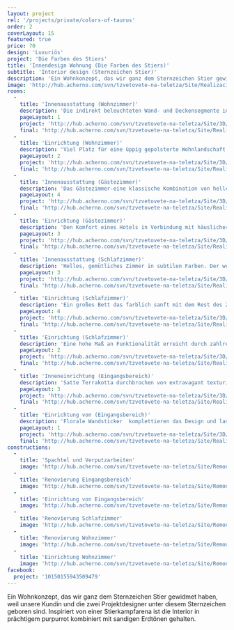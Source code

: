 ```yaml
---
layout: project
rel: '/projects/private/colors-of-taurus'
order: 2
coverLayout: 15
featured: true
price: 70
design: 'Luxuriös'
project: 'Die Farben des Stiers'
title: 'Innendesign Wohnung (Die Farben des Stiers)'
subtitle: 'Interior design (Sternzeichen Stier)'
description: 'Ein Wohnkonzept, das wir ganz dem Sternzeichen Stier gewidmet haben, weil unsere Kundin und die zwei Projektdesigner unter diesem Sternzeichen geboren sind.Inspiriert von einer Stierkampfarena ist die Interior in prächtigem purpurrot kombiniert mit sandigen Erdtönen gehalten.'
image: 'http://hub.acherno.com/svn/tzvetovete-na-teletza/Site/Realizacia/02-h.jpg'
rooms:
  -
    title: 'Innenausstattung (Wohnzimmer)'
    description: 'Die indirekt beleuchteten Wand- und Deckensegmente in leuchtendem Hochglanz sind das Highlight des Raums. Die Kombination aus verschiedenen Stoffen und Materialien lassen das Wohnzimmer luxuriös und gleichzeitig einladend aussehen.'
    pageLayout: 1
    project: 'http://hub.acherno.com/svn/tzvetovete-na-teletza/Site/3D/01-h_f.jpg'
    final: 'http://hub.acherno.com/svn/tzvetovete-na-teletza/Site/Realizacia/01-h.jpg'
  -
    title: 'Einrichtung (Wohnzimmer)'
    description: 'Viel Platz für eine üppig gepolsterte Wohnlandschaft in beruhigenden grau, viel Licht und interessante Wandornamenten lassen das Domizil einladend und lebendig wirken.'
    pageLayout: 2
    project: 'http://hub.acherno.com/svn/tzvetovete-na-teletza/Site/3D/02-h_f.jpg'
    final: 'http://hub.acherno.com/svn/tzvetovete-na-teletza/Site/Realizacia/02-h.jpg'
  -
    title: 'Innenausstattung (Gästezimmer)'
    description: 'Das Gästezimmer-eine klassische Kombination von hellem Holz in warmem braun. Ihre Gäste werden sich garantiert immer gerne daran erinnern.'
    pageLayout: 4
    project: 'http://hub.acherno.com/svn/tzvetovete-na-teletza/Site/3D/04-d_f.jpg'
    final: 'http://hub.acherno.com/svn/tzvetovete-na-teletza/Site/Realizacia/04-s.jpg'
  -
    title: 'Einrichtung (Gästezimmer)'
    description: 'Den Komfort eines Hotels in Verbindung mit häuslicher Gemütlichkeit.'
    pageLayout: 3
    project: 'http://hub.acherno.com/svn/tzvetovete-na-teletza/Site/3D/05-d_f.jpg'
    final: 'http://hub.acherno.com/svn/tzvetovete-na-teletza/Site/Realizacia/05-s.jpg'
  -
    title: 'Innenausstattung (Schlafzimmer)'
    description: 'Helles, gemütliches Zimmer in subtilen Farben. Der weiche Teppichboden verstärkt das behagliche Gefühl und der große Spiegel verleiht dem Raum eine zusätzliche Tiefe.'
    pageLayout: 3
    project: 'http://hub.acherno.com/svn/tzvetovete-na-teletza/Site/3D/07-s_f.jpg'
    final: 'http://hub.acherno.com/svn/tzvetovete-na-teletza/Site/Realizacia/07-s2.jpg'
  -
    title: 'Einrichtung (Schlafzimmer)'
    description: 'Ein großes Bett das farblich sanft mit dem Rest des Zimmers harmoniert.'
    pageLayout: 4
    project: 'http://hub.acherno.com/svn/tzvetovete-na-teletza/Site/3D/08-s_f.jpg'
    final: 'http://hub.acherno.com/svn/tzvetovete-na-teletza/Site/Realizacia/08-s2.jpg'
  -
    title: 'Einrichtung (Schlafzimmer)'
    description: 'Eine hohe Maß an Funktionalität erreicht durch zahlreiche Schränke und Nischen in denen sich sogar ein großer Flachbildschirm verstecken lässt.'
    pageLayout: 2
    project: 'http://hub.acherno.com/svn/tzvetovete-na-teletza/Site/3D/09-s_f.jpg'
    final: 'http://hub.acherno.com/svn/tzvetovete-na-teletza/Site/Realizacia/09-s2.jpg'
  -
    title: 'Inneneinrichtung (Eingangsbereich)'
    description: 'Satte Terrakotta durchbrochen von extravagant texturiertem Holzdekor, perfekt inszeniert.'
    pageLayout: 3
    project: 'http://hub.acherno.com/svn/tzvetovete-na-teletza/Site/3D/11-k_f.jpg'
    final: 'http://hub.acherno.com/svn/tzvetovete-na-teletza/Site/Realizacia/11-a.jpg'
  -
    title: 'Einrichtung von (Eingangsbereich)'
    description: 'Florale Wandsticker  komplettieren das Design und lassen es unvergesslich werden.'
    pageLayout: 1
    project: 'http://hub.acherno.com/svn/tzvetovete-na-teletza/Site/3D/12-k_f.jpg'
    final: 'http://hub.acherno.com/svn/tzvetovete-na-teletza/Site/Realizacia/12-a.jpg'
constructions:
  - 
    title: 'Spachtel und Verputzarbeiten'
    image: 'http://hub.acherno.com/svn/tzvetovete-na-teletza/Site/Remonti/09-r.JPG'
  - 
    title: 'Renovierung Eingangsbereich'
    image: 'http://hub.acherno.com/svn/tzvetovete-na-teletza/Site/Remonti/11-r.JPG'
  - 
    title: 'Einrichtung von Eingangsbereich'
    image: 'http://hub.acherno.com/svn/tzvetovete-na-teletza/Site/Remonti/14-r.JPG'
  - 
    title: 'Renovierung Schlafzimmer'
    image: 'http://hub.acherno.com/svn/tzvetovete-na-teletza/Site/Remonti/12-r.JPG'
  - 
    title: 'Renovierung Wohnzimmer'
    image: 'http://hub.acherno.com/svn/tzvetovete-na-teletza/Site/Remonti/03-r.JPG'
  - 
    title: 'Einrichtung Wohnzimmer'
    image: 'http://hub.acherno.com/svn/tzvetovete-na-teletza/Site/Remonti/04-r.JPG'
facebook:
  project: '10150155943509479'
---
```

Ein Wohnkonzept, das wir ganz dem Sternzeichen Stier gewidmet haben, weil unsere Kundin und die zwei Projektdesigner unter diesem Sternzeichen geboren sind. Inspiriert von einer Stierkampfarena ist die Interior in prächtigem purpurrot kombiniert mit sandigen Erdtönen gehalten.